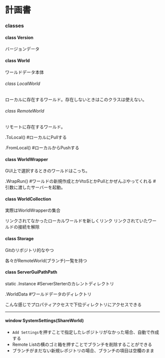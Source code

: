 ﻿# 計画書

### classes

#### class﻿ Version

バージョンデータ



#### class﻿ World

ワールドデータ本体

###### class LocalWorld

ローカルに存在するワールド。存在しないときはこのクラスは使えない。

###### class RemoteWorld

リモートに存在するワールド。

.ToLocal()
#ローカルにPullする

.FromLocal()
#ローカルからPushする



#### class WorldWrapper

GUI上で選択するときのワールドはこっち。

.WrapRun()
#ワールドの新規作成とかVtoSとかPullとかぜんぶやってくれる
#引数に渡したサーバーを起動。



#### class WorldCollection

実際はWorldWrapperの集合

リンクされてなかったローカルワールドを新しくリンク
リンクされていたワールドの接続を解除



#### class Storage

Gitのリポジトリ的なやつ

各々がRemoteWorld(ブランチ)一覧を持つ



#### class ServerGuiPathPath

static .Instance #ServerSterterのカレントディレクトリ

.WorldData
#ワールドデータのディレクトリ

こんな感じでプロパティアクセスで下位ディレクトリにアクセスできる

---

#### window SystemSettings(ShareWorld)

- `Add Settings`を押すことで指定したレポジトリがなかった場合、自動で作成する
- Remote Listの横のゴミ箱を押すことでブランチを削除することができる
- ブランチがまだない新規レポジトリの場合、ブランチの項目は空欄のまま
